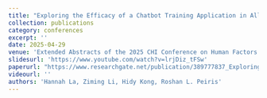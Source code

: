 ```yaml
---
title: "Exploring the Efficacy of a Chatbot Training Application in Alleviating Graduate Students' Public-Speaking Anxiety During Q&A"
collection: publications
category: conferences
excerpt: ''
date: 2025-04-29
venue: 'Extended Abstracts of the 2025 CHI Conference on Human Factors in Computing Systems'
slidesurl: 'https://www.youtube.com/watch?v=lrjDiz_tFSw'
paperurl: "https://www.researchgate.net/publication/389777837_Exploring_the_Efficacy_of_a_Chatbot_Training_Application_in_Alleviating_Graduate_Students'_Public-Speaking_Anxiety_During_QA"
videourl: ''
authors: 'Hannah La, Ziming Li, Hidy Kong, Roshan L. Peiris'
---
```

